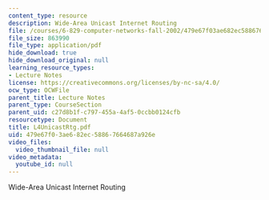 ```yaml
---
content_type: resource
description: Wide-Area Unicast Internet Routing
file: /courses/6-829-computer-networks-fall-2002/479e67f03ae682ec58867664687a926e_L4UnicastRtg.pdf
file_size: 863990
file_type: application/pdf
hide_download: true
hide_download_original: null
learning_resource_types:
- Lecture Notes
license: https://creativecommons.org/licenses/by-nc-sa/4.0/
ocw_type: OCWFile
parent_title: Lecture Notes
parent_type: CourseSection
parent_uid: c27d8b1f-c797-455a-4af5-0ccbb0124cfb
resourcetype: Document
title: L4UnicastRtg.pdf
uid: 479e67f0-3ae6-82ec-5886-7664687a926e
video_files:
  video_thumbnail_file: null
video_metadata:
  youtube_id: null
---
```

Wide-Area Unicast Internet Routing